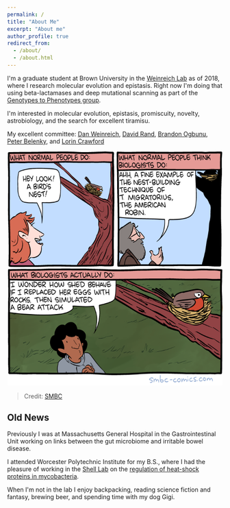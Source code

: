 ```yaml
---
permalink: /
title: "About Me"
excerpt: "About me"
author_profile: true
redirect_from: 
  - /about/
  - /about.html
---
```

I'm a graduate student at Brown University in the [Weinreich Lab](https://www.brown.edu/research/labs/weinreich/) as of 2018, where I research molecular evolution and epistasis. Right now I'm doing that using beta-lactamases and deep mutational scanning as part of the [Genotypes to Phenotypes group](https://ddg2phenome.org/).


I'm interested in molecular evolution, epistasis, promiscuity, novelty, astrobiology, and the search for excellent tiramisu.


My excellent committee: [Dan Weinreich](https://vivo.brown.edu/display/dweinrei), [David Rand](https://vivo.brown.edu/display/drand), [Brandon Ogbunu](https://vivo.brown.edu/display/cogbunug), [Peter Belenky](https://vivo.brown.edu/display/pbelenky), and [Lorin Crawford](https://vivo.brown.edu/display/lcrawfo1)


![biologists](/images/biologists.png)
> Credit: [SMBC](http://www.smbc-comics.com/comic/biology-2)



Old News
-------
Previously I was at Massachusetts General Hospital in the Gastrointestinal Unit working on links between the gut microbiome and irritable bowel disease.

I attended Worcester Polytechnic Institute for my B.S., where I had the pleasure of working in the [Shell Lab](https://labs.wpi.edu/shelllab/) on the [regulation of heat-shock proteins in mycobacteria](https://digitalcommons.wpi.edu/mqp-all/1610/). 


When I'm not in the lab I enjoy backpacking, reading science fiction and fantasy, brewing beer, and spending time with my dog Gigi. 

